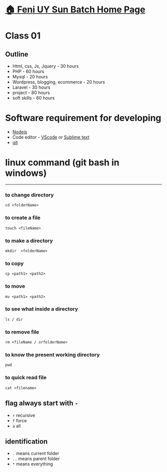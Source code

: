 # [:house: Feni UY Sun  Batch Home Page](http://poloey.github.io/feni-uy-sun)
# Class 01
## Outline

* Html, css, Js, Jquery - 30 hours
* PHP - 60 hours
* Mysql - 20 hours
* Wordpress, blogging, ecommerce - 20 hours
* Laravel - 30 hours
* project - 80 hours
* soft skills - 60 hours



# Software requirement for developing 

* [Nodejs](https://nodejs.org/en/)
* Code editor - [VScode](https://code.visualstudio.com/) or [Sublime text](https://www.sublimetext.com/)
* [git](https://git-scm.com/)

# linux command (git bash in windows) 
---

### to change directory
~~~
cd <folderName>
~~~
### to create a file
~~~
touch <fileName> 
~~~


### to make a directory
~~~
mkdir  <folderName>
~~~

### to copy 
~~~
cp <path1> <path2>
~~~

### to move
~~~
mv <path1> <path2>
~~~

### to see what inside a directory
~~~
ls / dir 
~~~

### to remove file
~~~
rm <fileName / orfolderName>
~~~

### to know the present working directory
~~~
pwd
~~~

### to quick read file
~~~
cat <filename> 
~~~

## flag always start with `-`
* `r` recursive
* `f` force
* `a` all

## identification
* `.` means current folder
* `..` means parent folder
* `*` means everything
